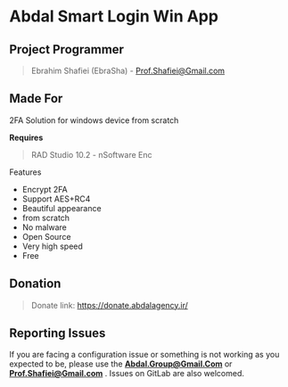 # Abdal Smart Login Win App

## Project Programmer
> Ebrahim Shafiei (EbraSha) - Prof.Shafiei@Gmail.com

## Made For 

2FA Solution for windows device from scratch


**Requires**
> RAD Studio 10.2 - nSoftware Enc
>


Features

- Encrypt 2FA
- Support AES+RC4
- Beautiful appearance
- from scratch
- No malware
- Open Source
- Very high speed
- Free


## Donation 
> Donate link: https://donate.abdalagency.ir/ 



## Reporting Issues

If you are facing a configuration issue or something is not working as you expected to be, please use the **Abdal.Group@Gmail.Com** or **Prof.Shafiei@Gmail.com** . Issues on GitLab are also welcomed.